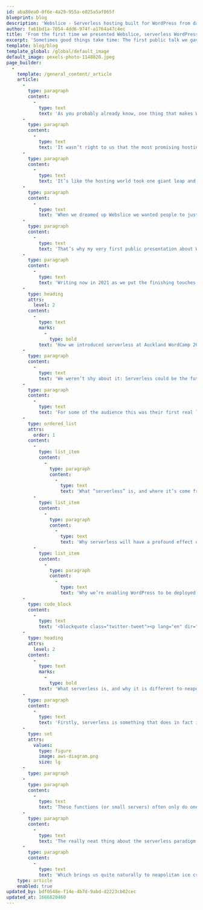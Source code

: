 ```yaml
---
id: aba80ea0-0f6e-4a29-955a-e025a5af065f
blueprint: blog
description: 'Webslice - Serverless hosting built for WordPress from day 1'
author: fa61bd1a-7054-4dd6-974f-a1764a47c4ec
title: 'From the first time we presented Webslice, serverless WordPress was the dream'
excerpt: 'Sometimes good things take time: The first public talk we gave about Webslice in 2019 presented a vision of WordPress sites deployed to serverless without complications.'
template: blog/blog
template_global: /global/default_image
default_image: pexels-photo-1148820.jpeg
page_builder:
  -
    template: /general_content/_article
    article:
      -
        type: paragraph
        content:
          -
            type: text
            text: 'As you probably already know, one thing that makes Webslice different is who we built it for. From the very start we’ve embraced real world PHP websites. By building for PHP, we build for WordPress. And by building for WordPress, we build for today’s most popular CMS.'
      -
        type: paragraph
        content:
          -
            type: text
            text: 'It wasn’t right to us that the most promising hosting technology available - serverless - couldn’t just take a WordPress site and make it go. At best there were messy deployment steps and architectural complexity, at worst an understandable belief that the easiest way to go serverless was to completely rewrite everything in a different language.'
      -
        type: paragraph
        content:
          -
            type: text
            text: 'It’s like the hosting world took one giant leap and left a lot of developers and designers behind.'
      -
        type: paragraph
        content:
          -
            type: text
            text: 'When we dreamed up Webslice we wanted people to just upload a WordPress site and watch it run in a serverless environment. No specialist knowledge required. If we could do that, then all the things that make nerds like me drool over serverless - lower bills, incredible scalability, and the ability to stop worrying about infrastructure - would be available to everyone. We were thinking of people who just want their webstore to get through Black Friday without slowing down, or who are starting to question why it costs a hundred bucks or more each year just to keep a blog online.'
      -
        type: paragraph
        content:
          -
            type: text
            text: 'That’s why my very first public presentation about Webslice was to the WordPress community. At Auckland’s WordCamp in 2019 I looked at the current (at the time) state of serverless, the promises it held, and the reasons why those promises were hard, if not impossible, to realise without a platform like Webslice.'
      -
        type: paragraph
        content:
          -
            type: text
            text: 'Writing now in 2021 as we put the finishing touches on Webslice Beta, it feels good to look back and see how far we’ve come, and how closely we’ve stuck to that original idea: that we’re opening up serverless to the world as it is, not the world as serverless purists wish it was.'
      -
        type: heading
        attrs:
          level: 2
        content:
          -
            type: text
            marks:
              -
                type: bold
            text: 'How we introduced serverless at Auckland WordCamp 2019'
      -
        type: paragraph
        content:
          -
            type: text
            text: 'We weren’t shy about it: Serverless could be the future of WordPress, and I was here to show what that future could look like.'
      -
        type: paragraph
        content:
          -
            type: text
            text: 'For some of the audience this was their first real look into serverless, so I ran through:'
      -
        type: ordered_list
        attrs:
          order: 1
        content:
          -
            type: list_item
            content:
              -
                type: paragraph
                content:
                  -
                    type: text
                    text: 'What “serverless” is, and where it’s come from'
          -
            type: list_item
            content:
              -
                type: paragraph
                content:
                  -
                    type: text
                    text: 'Why serverless will have a profound effect on WordPress and the WP community'
          -
            type: list_item
            content:
              -
                type: paragraph
                content:
                  -
                    type: text
                    text: 'Why we’re enabling WordPress to be deployed in serverless architectures (“...very soon”, I said at the time…)'
      -
        type: code_block
        content:
          -
            type: text
            text: '<blockquote class="twitter-tweet"><p lang="en" dir="ltr">Can you install WordPress on serverless AWS Lambda? Quintin from <a href="https://twitter.com/sitehostnz?ref_src=twsrc%5Etfw">@sitehostnz</a> explains how they’re building a cPanel type of manager for WordPress serverless hosting called Webslice “I believe we’re first in the world” 👏 <a href="https://twitter.com/hashtag/WCAKL19?src=hash&amp;ref_src=twsrc%5Etfw">#WCAKL19</a> <a href="https://twitter.com/hashtag/WordCamp?src=hash&amp;ref_src=twsrc%5Etfw">#WordCamp</a> <a href="https://t.co/hFjXpeNT2p">pic.twitter.com/hFjXpeNT2p</a></p>&mdash; Auckland WordPress (@AucklandWP) <a href="https://twitter.com/AucklandWP/status/1190768335773786113?ref_src=twsrc%5Etfw">November 2, 2019</a></blockquote> <script async src="https://platform.twitter.com/widgets.js" charset="utf-8"></script>'
      -
        type: heading
        attrs:
          level: 2
        content:
          -
            type: text
            marks:
              -
                type: bold
            text: 'What serverless is, and why it is different to neapolitan ice cream'
      -
        type: paragraph
        content:
          -
            type: text
            text: 'Firstly, serverless is something that does in fact involve servers. Specifically, servers that are triggered by an event. That’s why it can be called event driven computing.'
      -
        type: set
        attrs:
          values:
            type: figure
            image: aws-diagram.png
            size: lg
      -
        type: paragraph
      -
        type: paragraph
        content:
          -
            type: text
            text: 'These functions (or small servers) often only do one thing for a short period of time, which makes them simpler to tune. For example they might execute and render a webpage after someone types the URL into their browser.'
      -
        type: paragraph
        content:
          -
            type: text
            text: 'The really neat thing about the serverless paradigm is that you can scale as high as you need but equally, you can scale to zero. This has huge benefits when it comes to costs, resilience and simplicity.'
      -
        type: paragraph
        content:
          -
            type: text
            text: 'Which brings us quite naturally to neapolitan ice cream.'
    type: article
    enabled: true
updated_by: bdf0548e-f14e-4b7d-9abd-d2223cb02cec
updated_at: 1666820460
---
```

